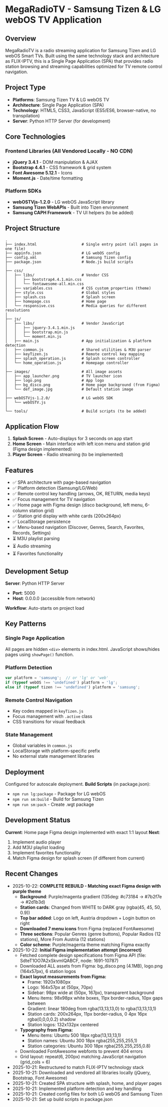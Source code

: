 # MegaRadioTV - Samsung Tizen & LG webOS TV Application

## Overview
MegaRadioTV is a radio streaming application for Samsung Tizen and LG webOS Smart TVs. Built using the same technology stack and architecture as FLIX-IPTV, this is a Single Page Application (SPA) that provides radio station browsing and streaming capabilities optimized for TV remote control navigation.

## Project Type
- **Platforms**: Samsung Tizen TV & LG webOS TV
- **Architecture**: Single Page Application (SPA)
- **Technology**: HTML5, CSS3, JavaScript (ES5/ES6, browser-native, no transpilation)
- **Server**: Python HTTP Server (for development)

## Core Technologies
### Frontend Libraries (All Vendored Locally - NO CDN)
- **jQuery 3.4.1** - DOM manipulation & AJAX
- **Bootstrap 4.4.1** - CSS framework & grid system
- **Font Awesome 5.12.1** - Icons
- **Moment.js** - Date/time formatting

### Platform SDKs
- **webOSTVjs-1.2.0** - LG webOS JavaScript library
- **Samsung Tizen WebAPIs** - Built into Tizen environment
- **Samsung CAPH Framework** - TV UI helpers (to be added)

## Project Structure
```
.
├── index.html                    # Single entry point (all pages in one file)
├── appinfo.json                  # LG webOS config
├── config.xml                    # Samsung Tizen config
├── package.json                  # Node.js build scripts
│
├── css/
│   ├── libs/                     # Vendor CSS
│   │   ├── bootstrap4.4.1.min.css
│   │   └── fontawesome-all.min.css
│   ├── variables.css             # CSS custom properties (theme)
│   ├── style.css                 # Global styles
│   ├── splash.css                # Splash screen
│   ├── homepage.css              # Home page
│   └── responsive.css            # Media queries for different resolutions
│
├── js/
│   ├── libs/                     # Vendor JavaScript
│   │   ├── jquery-3.4.1.min.js
│   │   ├── bootstrap.min.js
│   │   └── moment.min.js
│   ├── main.js                   # App initialization & platform detection
│   ├── common.js                 # Shared utilities & M3U parser
│   ├── keyTizen.js               # Remote control key mapping
│   ├── splash_operation.js       # Splash screen controller
│   └── home_operation.js         # Homepage controller
│
├── images/                       # All image assets
│   ├── app_launcher.png          # TV launcher icon
│   ├── logo.png                  # App logo
│   ├── bg_disco.png              # Home page background (from Figma)
│   └── def_image.jpg             # Default station image
│
├── webOSTVjs-1.2.0/              # LG webOS SDK
│   └── webOSTV.js
│
└── tools/                        # Build scripts (to be added)
```

## Application Flow
1. **Splash Screen** - Auto-displays for 3 seconds on app start
2. **Home Screen** - Main interface with left icon menu and station grid (Figma design implemented)
3. **Player Screen** - Radio streaming (to be implemented)

## Features
- ✅ SPA architecture with page-based navigation
- ✅ Platform detection (Samsung/LG/Web)
- ✅ Remote control key handling (arrows, OK, RETURN, media keys)
- ✅ Focus management for TV navigation
- ✅ Home page with Figma design (disco background, left menu, 6-column station grid)
- ✅ Station grid display with white cards (200x264px)
- ✅ LocalStorage persistence
- ✅ Menu-based navigation (Discover, Genres, Search, Favorites, Records, Settings)
- ⏳ M3U playlist parsing
- ⏳ Audio streaming
- ⏳ Favorites functionality

## Development Setup
**Server**: Python HTTP Server
- **Port**: 5000
- **Host**: 0.0.0.0 (accessible from network)

**Workflow**: Auto-starts on project load

## Key Patterns
### Single Page Application
All pages are hidden `<div>` elements in index.html. JavaScript shows/hides pages using `showPage()` function.

### Platform Detection
```javascript
var platform = 'samsung';  // or 'lg' or 'web'
if (typeof webOS !== 'undefined') platform = 'lg';
else if (typeof tizen !== 'undefined') platform = 'samsung';
```

### Remote Control Navigation
- Key codes mapped in `keyTizen.js`
- Focus management with `.active` class
- CSS transitions for visual feedback

### State Management
- Global variables in `common.js`
- LocalStorage with platform-specific prefix
- No external state management libraries

## Deployment
Configured for autoscale deployment.
**Build Scripts** (in package.json):
- `npm run lg:package` - Package for LG webOS
- `npm run sm:build` - Build for Samsung Tizen
- `npm run sm:pack` - Create .wgt package

## Development Status
**Current**: Home page Figma design implemented with exact 1:1 layout
**Next**: 
1. Implement audio player
2. Add M3U playlist loading
3. Implement favorites functionality
4. Match Figma design for splash screen (if different from current)

## Recent Changes
- 2025-10-22: **COMPLETE REBUILD - Matching exact Figma design with purple theme**
  - **Background**: Purple/magenta gradient (135deg: #c73184 → #7b2f7e → #2d1b3d)
  - **Station cards**: Changed from WHITE to DARK gray (rgba(45, 45, 50, 0.9))
  - **Top bar added**: Logo on left, Austria dropdown + Login button on right
  - **Downloaded 7 menu icons** from Figma (replaced FontAwesome)
  - **Three sections**: Popular Genres (genre buttons), Popular Radios (12 stations), More From Austria (12 stations)
  - **Color scheme**: Purple/magenta theme matching Figma exactly
- 2025-10-22: **Initial Figma implementation attempt (incorrect)**
  - Fetched complete design specifications from Figma API (file: SdteT1OO7A2xSkvmIQABCF, node: 1691-10787)
  - Downloaded ALL assets from Figma: bg_disco.png (4.1MB), logo.png (164x57px), 6 station logos
  - **Exact layout measurements from Figma:**
    - Frame: 1920x1080px
    - Logo: 164x57px at (50px, 70px)
    - Sidebar: 98px wide at (50px, 167px), transparent background
    - Menu items: 98x98px white boxes, 11px border-radius, 10px gaps between
    - Gradient: linear 180deg from rgba(13,13,13,0) to rgba(13,13,13,1)
    - Station cards: 200x264px, 11px border-radius, 0 4px 16px rgba(0,0,0,0.2) shadow
    - Station logos: 132x132px centered
  - **Typography from Figma:**
    - Menu items: Ubuntu 500 18px rgba(13,13,13,1)
    - Station names: Ubuntu 300 18px rgba(255,255,255,1)
    - Station categories: Ubuntu 300 18px rgba(255,255,255,0.8)
  - Downloaded FontAwesome webfonts to prevent 404 errors
  - Grid layout: repeat(6, 200px) matching JavaScript navigation (grid_cols = 6)
- 2025-10-21: Restructured to match FLIX-IPTV technology stack
- 2025-10-21: Downloaded and vendored all libraries locally (jQuery, Bootstrap, Font Awesome)
- 2025-10-21: Created SPA structure with splash, home, and player pages
- 2025-10-21: Implemented platform detection and key handling
- 2025-10-21: Created config files for both LG webOS and Samsung Tizen
- 2025-10-21: Set up build scripts in package.json
